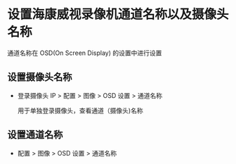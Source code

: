 # 设置海康威视录像机通道名称以及摄像头名称

通道名称在 OSD(On Screen Display) 的设置中进行设置

## 设置摄像头名称
* 登录摄像头 IP > 配置 > 图像 > OSD 设置 > 通道名称

  用于单独登录摄像头，查看通道（摄像头)名称

## 设置通道名称
* 配置 > 图像 > OSD 设置 > 通道名称


